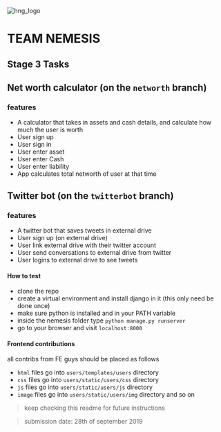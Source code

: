 ![hng_logo](https://res.cloudinary.com/benchuks-inc/image/upload/v1569336547/hng.png)

# TEAM NEMESIS

## Stage 3 Tasks


## Net worth calculator (on the `networth` branch)

### features

* A calculator that takes in assets and cash details, and calculate how much the user is worth
* User sign up
* User sign in
* User enter asset
* User enter Cash
* User enter liability
* App calculates total networth of user at that time

## Twitter bot (on the `twitterbot` branch)

### features

* A twitter bot that saves tweets in external drive
* User sign up (on external drive)
* User link external drive with their twitter account
* User send conversations to external drive from twitter
* User logins to external drive to see tweets

#### How to test

* clone the repo
* create a virtual environment and install django in it (this only need be done once)
* make sure python is installed and in your PATH variable
* inside the nemesis folder type `python manage.py runserver`
* go to your browser and visit `localhost:8000`

#### Frontend contributions
all contribs from FE guys should be placed as follows
* `html` files go into `users/templates/users` directory 
* `css` files go into `users/static/users/css` directory 
* `js` files go into `users/static/users/js` directory 
* `image` files go into `users/static/users/img` directory and so on

>keep  checking this readme for future instructions

>submission date: 28th of september 2019


